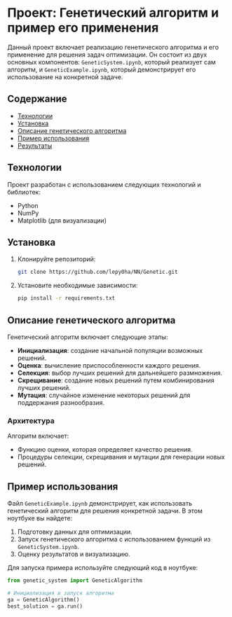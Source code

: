 # Проект: Генетический алгоритм и пример его применения

Данный проект включает реализацию генетического алгоритма и его применение для решения задач оптимизации. Он состоит из двух основных компонентов: `GeneticSystem.ipynb`, который реализует сам алгоритм, и `GeneticExample.ipynb`, который демонстрирует его использование на конкретной задаче.

## Содержание

- [Технологии](#технологии)
- [Установка](#установка)
- [Описание генетического алгоритма](#описание-генетического-алгоритма)
- [Пример использования](#пример-использования)
- [Результаты](#результаты)

## Технологии

Проект разработан с использованием следующих технологий и библиотек:
- Python
- NumPy
- Matplotlib (для визуализации)

## Установка

1. Клонируйте репозиторий:
   ```bash
   git clone https://github.com/lepy0ha/NN/Genetic.git
   ```
2. Установите необходимые зависимости:
   ```bash
   pip install -r requirements.txt
   ```

## Описание генетического алгоритма

Генетический алгоритм включает следующие этапы:
- **Инициализация**: создание начальной популяции возможных решений.
- **Оценка**: вычисление приспособленности каждого решения.
- **Селекция**: выбор лучших решений для дальнейшего размножения.
- **Скрещивание**: создание новых решений путем комбинирования лучших решений.
- **Мутация**: случайное изменение некоторых решений для поддержания разнообразия.

### Архитектура
Алгоритм включает:
- Функцию оценки, которая определяет качество решения.
- Процедуры селекции, скрещивания и мутации для генерации новых решений.

## Пример использования

Файл `GeneticExample.ipynb` демонстрирует, как использовать генетический алгоритм для решения конкретной задачи. В этом ноутбуке вы найдете:
1. Подготовку данных для оптимизации.
2. Запуск генетического алгоритма с использованием функций из `GeneticSystem.ipynb`.
3. Оценку результатов и визуализацию.

Для запуска примера используйте следующий код в ноутбуке:
```python
from genetic_system import GeneticAlgorithm

# Инициализация и запуск алгоритма
ga = GeneticAlgorithm()
best_solution = ga.run()
```

